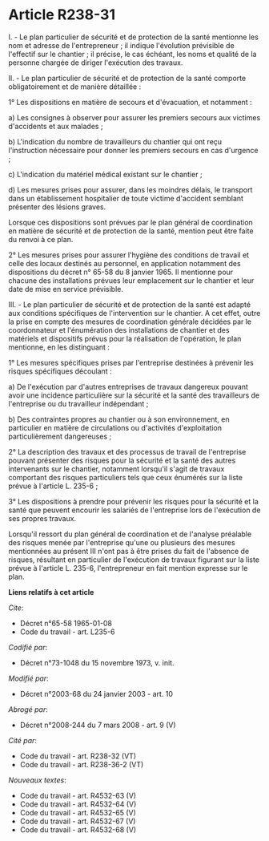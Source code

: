 # Article R238-31

I. - Le plan particulier de sécurité et de protection de la santé mentionne les nom et adresse de l'entrepreneur ; il indique
l'évolution prévisible de l'effectif sur le chantier ; il précise, le cas échéant, les noms et qualité de la personne chargée
de diriger l'exécution des travaux.

II. - Le plan particulier de sécurité et de protection de la santé comporte obligatoirement et de manière détaillée :

1° Les dispositions en matière de secours et d'évacuation, et notamment :

a) Les consignes à observer pour assurer les premiers secours aux victimes d'accidents et aux malades ;

b) L'indication du nombre de travailleurs du chantier qui ont reçu l'instruction nécessaire pour donner les premiers secours
en cas d'urgence ;

c) L'indication du matériel médical existant sur le chantier ;

d) Les mesures prises pour assurer, dans les moindres délais, le transport dans un établissement hospitalier de toute victime
d'accident semblant présenter des lésions graves.

Lorsque ces dispositions sont prévues par le plan général de coordination en matière de sécurité et de protection de la
santé, mention peut être faite du renvoi à ce plan.

2° Les mesures prises pour assurer l'hygiène des conditions de travail et celle des locaux destinés au personnel, en
application notamment des dispositions du décret n° 65-58 du 8 janvier 1965. Il mentionne pour chacune des installations
prévues leur emplacement sur le chantier et leur date de mise en service prévisible.

III. - Le plan particulier de sécurité et de protection de la santé est adapté aux conditions spécifiques de l'intervention
sur le chantier. A cet effet, outre la prise en compte des mesures de coordination générale décidées par le coordonnateur et
l'énumération des installations de chantier et des matériels et dispositifs prévus pour la réalisation de l'opération, le
plan mentionne, en les distinguant :

1° Les mesures spécifiques prises par l'entreprise destinées à prévenir les risques spécifiques découlant :

a) De l'exécution par d'autres entreprises de travaux dangereux pouvant avoir une incidence particulière sur la sécurité et
la santé des travailleurs de l'entreprise ou du travailleur indépendant ;

b) Des contraintes propres au chantier ou à son environnement, en particulier en matière de circulations ou d'activités
d'exploitation particulièrement dangereuses ;

2° La description des travaux et des processus de travail de l'entreprise pouvant présenter des risques pour la sécurité et
la santé des autres intervenants sur le chantier, notamment lorsqu'il s'agit de travaux comportant des risques particuliers
tels que ceux énumérés sur la liste prévue à l'article L. 235-6 ;

3° Les dispositions à prendre pour prévenir les risques pour la sécurité et la santé que peuvent encourir les salariés de
l'entreprise lors de l'exécution de ses propres travaux.

Lorsqu'il ressort du plan général de coordination et de l'analyse préalable des risques menée par l'entreprise qu'une ou
plusieurs des mesures mentionnées au présent III n'ont pas à être prises du fait de l'absence de risques, résultant en
particulier de l'exécution de travaux figurant sur la liste prévue à l'article L. 235-6, l'entrepreneur en fait mention
expresse sur le plan.

**Liens relatifs à cet article**

_Cite_:

  - Décret n°65-58 1965-01-08
  - Code du travail - art. L235-6

_Codifié par_:

  - Décret n°73-1048 du 15 novembre 1973, v. init.

_Modifié par_:

  - Décret n°2003-68 du 24 janvier 2003 - art. 10

_Abrogé par_:

  - Décret n°2008-244 du 7 mars 2008 - art. 9 (V)

_Cité par_:

  - Code du travail - art. R238-32 (VT)
  - Code du travail - art. R238-36-2 (VT)

_Nouveaux textes_:

  - Code du travail - art. R4532-63 (V)
  - Code du travail - art. R4532-64 (V)
  - Code du travail - art. R4532-65 (V)
  - Code du travail - art. R4532-67 (V)
  - Code du travail - art. R4532-68 (V)
